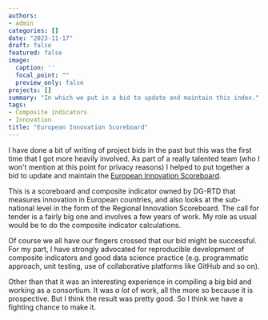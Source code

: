 ```yaml
---
authors:
- admin
categories: []
date: "2023-11-17"
draft: false
featured: false
image:
  caption: ''
  focal_point: ""
  preview_only: false
projects: []
summary: "In which we put in a bid to update and maintain this index."
tags:
- Composite indicators
- Innovation
title: "European Innovation Scoreboard"
---
```


I have done a bit of writing of project bids in the past but this was the first time that I got more heavily involved. As part of a really talented team (who I won't mention at this point for privacy reasons) I helped to put together a bid to update and maintain the [European Innovation Scoreboard](https://research-and-innovation.ec.europa.eu/statistics/performance-indicators/european-innovation-scoreboard_en).

This is a scoreboard and composite indicator owned by DG-RTD that measures innovation in European countries, and also looks at the sub-national level in the form of the Regional Innovation Scoreboard. The call for tender is a fairly big one and involves a few years of work. My role as usual would be to do the composite indicator calculations.

Of course we all have our fingers crossed that our bid might be successful. For my part, I have strongly advocated for reproducible development of composite indicators and good data science practice (e.g. programmatic approach, unit testing, use of collaborative platforms like GitHub and so on).

Other than that it was an interesting experience in compiling a big bid and working as a consortium. It was *a lot* of work, all the more so because it is prospective. But I think the result was pretty good. So I think we have a fighting chance to make it.
